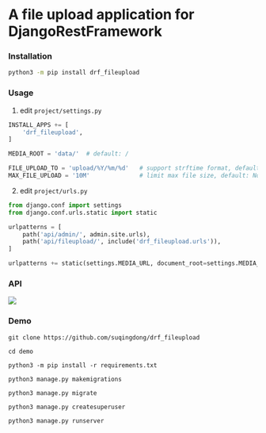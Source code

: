 # A file upload application for DjangoRestFramework

### Installation
```bash
python3 -m pip install drf_fileupload
```


### Usage
1. edit `project/settings.py`
```python
INSTALL_APPS += [
    'drf_fileupload',
]

MEDIA_ROOT = 'data/'  # default: /

FILE_UPLOAD_TO = 'upload/%Y/%m/%d'   # support strftime format, default: MEDIA_ROOT
MAX_FILE_UPLOAD = '10M'              # limit max file size, default: None
```

2. edit `project/urls.py`
```python
from django.conf import settings
from django.conf.urls.static import static

urlpatterns = [
    path('api/admin/', admin.site.urls),
    path('api/fileupload/', include('drf_fileupload.urls')),
]

urlpatterns += static(settings.MEDIA_URL, document_root=settings.MEDIA_ROOT)
```

### API
![]([gallery/api.png](https://suqingdong.github.io/drf_fileupload/gallery/api.png))

### Demo
```
git clone https://github.com/suqingdong/drf_fileupload

cd demo

python3 -m pip install -r requirements.txt

python3 manage.py makemigrations

python3 manage.py migrate

python3 manage.py createsuperuser

python3 manage.py runserver
```


